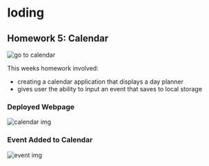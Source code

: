 # Ioding

## Homework 5: Calendar
![go to calendar](paste_link_here)

This weeks homework involved:
* creating a calendar application that displays a day planner
* gives user the ability to input an event that saves to local storage


### Deployed Webpage
![calendar img](relativepath)


### Event Added to Calendar
![event img](relativepath)